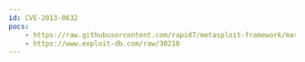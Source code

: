 ```yaml
---
id: CVE-2013-0632
pocs:
    - https://raw.githubusercontent.com/rapid7/metasploit-framework/master/modules/exploits/multi/http/coldfusion_rds_auth_bypass.rb
    - https://www.exploit-db.com/raw/30210
---
```


